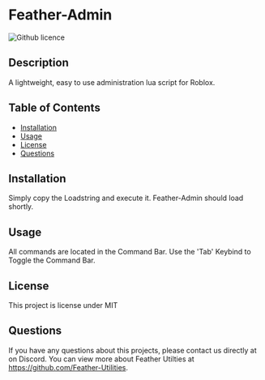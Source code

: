 # Feather-Admin
  ![Github licence](http://img.shields.io/badge/license-MIT-blue.svg)

  
  ## Description 
  A lightweight, easy to use administration lua script for Roblox.

  ## Table of Contents
  * [Installation](#installation)
  * [Usage](#usage)
  * [License](#license)
  * [Questions](#questions)
  
  ## Installation 
  Simply copy the Loadstring and execute it. Feather-Admin should load shortly.

  ## Usage 
  All commands are located in the Command Bar. Use the 'Tab' Keybind to Toggle the Command Bar.

  ## License 
  This project is license under MIT

  ## Questions
  If you have any questions about this projects, please contact us directly at on Discord. You can view more about Feather Utilties at https://github.com/Feather-Utilities.
